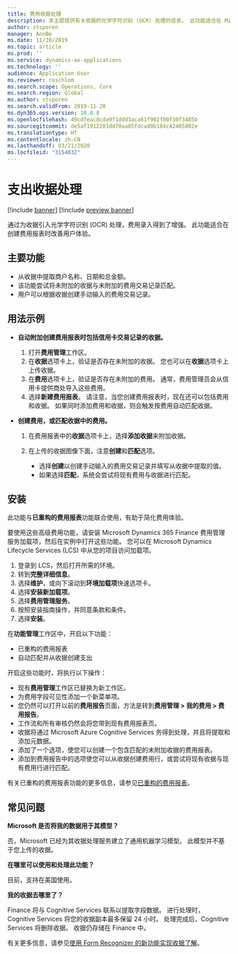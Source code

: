 ```yaml
---
title: 费用收据处理
description: 本主题提供有关收据的光学字符识别 (OCR) 处理的信息。 此功能适合在 Microsoft Dynamics 365 Finance 中创建费用报表时改善用户体验。
author: stsporen
manager: AnnBe
ms.date: 11/20/2019
ms.topic: article
ms.prod: ''
ms.service: dynamics-ax-applications
ms.technology: ''
audience: Application User
ms.reviewer: roschlom
ms.search.scope: Operations, Core
ms.search.region: Global
ms.author: stsporen
ms.search.validFrom: 2019-11-20
ms.dyn365.ops.version: 10.0.8
ms.openlocfilehash: 49cdfeac8cda9f1ddd3aca61f902f00f30f3485b
ms.sourcegitcommit: de5af1912201dd70aa85fdcad0b184c42405802e
ms.translationtype: HT
ms.contentlocale: zh-CN
ms.lasthandoff: 03/21/2020
ms.locfileid: "3154032"
---
```

# <a name="expense-receipt-processing"></a>支出收据处理

[!include [banner](../includes/banner.md)]
[!include [preview banner](../includes/preview-banner.md)]


通过为收据引入光学字符识别 (OCR) 处理，费用录入得到了增强。 此功能适合在创建费用报表时改善用户体验。

## <a name="key-features"></a>主要功能

- 从收据中提取商户名称、日期和总金额。
- 该功能尝试将未附加的收据与未附加的费用交易记录匹配。
- 用户可以根据收据创建手动输入的费用交易记录。

## <a name="usage-examples"></a>用法示例

- **自动附加创建费用报表时包括信用卡交易记录的收据。**

    1. 打开**费用管理**工作区。
    2. 在**收据**选项卡上，验证是否存在未附加的收据。 您也可以在**收据**选项卡上上传收据。
    3. 在**费用**选项卡上，验证是否存在未附加的费用。 通常，费用管理员会从信用卡提供商处导入这些费用。
    4. 选择**新建费用报表**。 请注意，当您创建费用报表时，现在还可以包括费用和收据。 如果同时添加费用和收据，则会触发按费用自动匹配收据。

- **创建费用，或匹配收据中的费用。**

    1. 在费用报表中的**收据**选项卡上，选择**添加收据**来附加收据。
    2. 在上传的收据图像下面，注意**创建**和**匹配**选项。

        - 选择**创建**以创建手动输入的费用交易记录并填写从收据中提取的值。
        - 如果选择**匹配**，系统会尝试将现有费用与收据进行匹配。

## <a name="installation"></a>安装

此功能与**已重构的费用报表**功能联合使用，有助于简化费用体验。

要使用这些高级费用功能，请安装 Microsoft Dynamics 365 Finance 费用管理服务加载项，然后在实例中打开这些功能。 您可以在 Microsoft Dynamics Lifecycle Services (LCS) 中从您的项目访问加载项。

1. 登录到 LCS，然后打开所需的环境。
2. 转到**完整详细信息**。
3. 选择**维护**，或向下滚动到**环境加载项**快速选项卡。
4. 选择**安装新加载项**。
5. 选择**费用管理服务**。
6. 按照安装指南操作，并同意条款和条件。
7. 选择**安装**。

在**功能管理**工作区中，开启以下功能：

- 已重构的费用报表
- 自动匹配并从收据创建支出

开启这些功能时，将执行以下操作：

- 现有**费用管理**工作区已替换为新工作区。
- 为费用字段可见性添加一个新菜单项。
- 您仍然可以打开以前的**费用报告**页面，方法是转到**费用管理 > 我的费用 > 费用报告**。
- 工作流和所有审核仍然会将您带到现有费用报表页。
- 收据将通过 Microsoft Azure Cognitive Services 务得到处理，并且将提取和添加元数据。
- 添加了一个选项，使您可以创建一个包含匹配的未附加收据的费用报表。
- 添加到费用报告中的选项使您可以从收据创建费用行，或尝试将现有收据与现有费用行进行匹配。

有关已重构的费用报表功能的更多信息，请参见[已重构的费用报表](ExpenseWorkspaceNew.md)。

## <a name="frequently-asked-questions"></a>常见问题

**Microsoft 是否将我的数据用于其模型？**

否，Microsoft 已经为其收据处理服务建立了通用机器学习模型。 此模型并不基于您上传的收据。

**在哪里可以使用和处理此功能？**

目前，支持在美国使用。

**我的收据去哪里了？**

Finance 将与 Cognitive Services 联系以提取字段数据。 进行处理时，Cognitive Services 将您的收据副本最多保留 24 小时。 处理完成后，Cognitive Services 将删除收据。 收据仍存储在 Finance 中。

有关更多信息，请参见[使用 Form Recognizer 的新功能实现收据了解](https://azure.microsoft.com/blog/enable-receipt-understanding-with-form-recognizer-s-new-capability/)。
